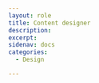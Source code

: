 ```yaml
---
layout: role
title: Content designer
description: 
excerpt: 
sidenav: docs
categories:
  - Design

---
```


